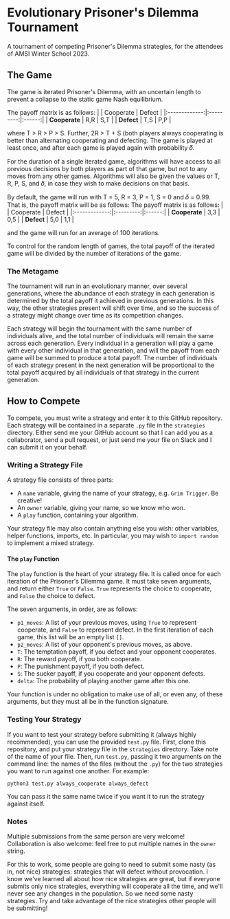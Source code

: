 # Evolutionary Prisoner's Dilemma Tournament

A tournament of competing Prisoner's Dilemma strategies, for the attendees of AMSI Winter School 2023.

## The Game

The game is iterated Prisoner's Dilemma, with an uncertain length to prevent a collapse to the static game Nash equilibrium.

The payoff matrix is as follows:
|               | Cooperate | Defect |
|:-------------:|:---------:|:------:|
| **Cooperate** | R,R       | S,T    |
| **Defect**    | T,S       | P,P    |

where T > R > P > S.
Further, 2R > T + S (both players always cooperating is better than alternating cooperating and defecting.
The game is played at least once, and after each game is played again with probability 𝛿.

For the duration of a single iterated game, algorithms will have access to all previous decisions by both players as part of that game, but not to any moves from any other games.
Algorithms will also be given the values or T, R, P, S, and 𝛿, in case they wish to make decisions on that basis.

By default, the game will run with T = 5, R = 3, P = 1, S = 0 and 𝛿 = 0.99.
That is, the payoff matrix will be as follows:
The payoff matrix is as follows:
|               | Cooperate | Defect |
|:-------------:|:---------:|:------:|
| **Cooperate** | 3,3       | 0,5    |
| **Defect**    | 5,0       | 1,1    |

and the game will run for an average of 100 iterations.

To control for the random length of games, the total payoff of the iterated game will be divided by the number of iterations of the game.

### The Metagame

The tournament will run in an evolutionary manner, over several generations, where the abundance of each strategy in each generation is determined by the total payoff it achieved in previous generations.
In this way, the other strategies present will shift over time, and so the success of a strategy might change over time as its competition changes.

Each strategy will begin the tournament with the same number of individuals alive, and the total number of individuals will remain the same across each generation.
Every individual in a generation will play a game with every other individual in that generation, and will the payoff from each game will be summed to produce a total payoff.
The number of individuals of each strategy present in the next generation will be proportional to the total payoff acquired by all individuals of that strategy in the current generation.

## How to Compete

To compete, you must write a strategy and enter it to this GitHub repository.
Each strategy will be contained in a separate `.py` file in the `strategies` directory.
Either send me your GitHub account so that I can add you as a collaborator, send a pull request, or just send me your file on Slack and I can submit it on your behalf.

### Writing a Strategy File

A strategy file consists of three parts:
- A `name` variable, giving the name of your strategy, e.g. `Grim Trigger`. Be creative!
- An `owner` variable, giving your name, so we know who won.
- A `play` function, containing your algorithm.

Your strategy file may also contain anything else you wish: other variables, helper functions, imports, etc.
In particular, you may wish to `import random` to implement a mixed strategy.

#### The `play` Function

The `play` function is the heart of your strategy file.
It is called once for each iteration of the Prisoner's Dilemma game.
It must take seven arguments, and return either `True` or `False`.
`True` represents the choice to cooperate, and `False` the choice to defect.

The seven arguments, in order, are as follows:
- `p1_moves`:
	A list of your previous moves, using `True` to represent cooperate, and `False` to represent defect.
	In the first iteration of each game, this list will be an empty list `[]`.
- `p2_moves`:
	A list of your opponent's previous moves, as above.
- `T`:
	The temptation payoff, if you defect and your opponent cooperates.
- `R`:
	The reward payoff, if you both cooperate.
- `P`:
	The punishment payoff, if you both defect.
- `S`:
	The sucker payoff, if you cooperate and your opponent defects.
- `delta`:
	The probability of playing another game after this one.

Your function is under no obligation to make use of all, or even any, of these arguments, but they must all be in the function signature.

### Testing Your Strategy

If you want to test your strategy before submitting it (always highly recommended), you can use the provided `test.py` file.
First, clone this repository, and put your strategy file in the `strategies` directory.
Take note of the name of your file.
Then, run `test.py`, passing it two arguments on the command line: the names of the files (without the `.py`) for the two strategies you want to run against one another.
For example:
```
python3 test.py always_cooperate always_defect
```
You can pass it the same name twice if you want it to run the strategy against itself.

### Notes

Multiple submissions from the same person are very welcome!
Collaboration is also welcome: feel free to put multiple names in the `owner` string.

For this to work, some people are going to need to submit some nasty (as in, not nice) strategies: strategies that will defect without provocation.
I know we've learned all about how nice strategies are great, but if everyone submits only nice strategies, everything will cooperate all the time, and we'll never see any changes in the population.
So we need some nasty strategies.
Try and take advantage of the nice strategies other people will be submitting!
